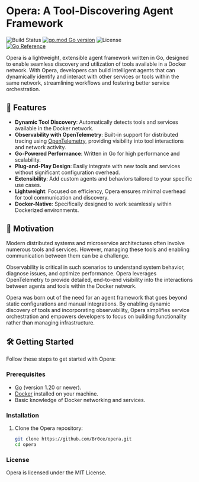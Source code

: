 # Opera: A Tool-Discovering Agent Framework  
![Build Status](https://github.com/Br0ce/opera/actions/workflows/ci.yml/badge.svg)
[![go.mod Go version](https://img.shields.io/github/go-mod/go-version/Br0ce/opera)](https://github.com/Br0ce/opera)
![License](https://img.shields.io/badge/license-MIT-green)  
[![Go Reference](https://pkg.go.dev/badge/github.com/Br0ce/opera.svg)](https://pkg.go.dev/github.com/Br0ce/opera)

Opera is a lightweight, extensible agent framework written in Go, designed to enable seamless discovery and utilization of tools available in a Docker network. With Opera, developers can build intelligent agents that can dynamically identify and interact with other services or tools within the same network, streamlining workflows and fostering better service orchestration.  

## 🚀 Features  

- **Dynamic Tool Discovery**: Automatically detects tools and services available in the Docker network.  
- **Observability with OpenTelemetry**: Built-in support for distributed tracing using [OpenTelemetry](https://opentelemetry.io/), providing visibility into tool interactions and network activity.  
- **Go-Powered Performance**: Written in Go for high performance and scalability.  
- **Plug-and-Play Design**: Easily integrate with new tools and services without significant configuration overhead.  
- **Extensibility**: Add custom agents and behaviors tailored to your specific use cases.  
- **Lightweight**: Focused on efficiency, Opera ensures minimal overhead for tool communication and discovery.  
- **Docker-Native**: Specifically designed to work seamlessly within Dockerized environments.  

## 🎯 Motivation  

Modern distributed systems and microservice architectures often involve numerous tools and services. However, managing these tools and enabling communication between them can be a challenge.  

Observability is critical in such scenarios to understand system behavior, diagnose issues, and optimize performance. Opera leverages OpenTelemetry to provide detailed, end-to-end visibility into the interactions between agents and tools within the Docker network.  

Opera was born out of the need for an agent framework that goes beyond static configurations and manual integrations. By enabling dynamic discovery of tools and incorporating observability, Opera simplifies service orchestration and empowers developers to focus on building functionality rather than managing infrastructure.  

## 🛠️ Getting Started  

Follow these steps to get started with Opera:  

### Prerequisites  
- [Go](https://golang.org/) (version 1.20 or newer).  
- [Docker](https://www.docker.com/) installed on your machine.  
- Basic knowledge of Docker networking and services.  

### Installation  
1. Clone the Opera repository:  
   ```bash  
   git clone https://github.com/Br0ce/opera.git  
   cd opera  

### License
Opera is licensed under the MIT License.